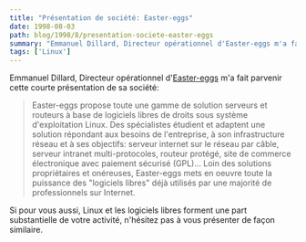 ```yaml
---
title: "Présentation de société: Easter-eggs"
date: 1998-08-03
path: blog/1998/8/presentation-societe-easter-eggs
summary: "Emmanuel Dillard, Directeur opérationnel d'Easter-eggs m'a fait parvenir cette courte présentation de sa société: Easter-eggs propose toute une gamme de solution serveurs et routeurs à base de logiciels libres de droits sous système d'exploitation Linux."
tags: ['Linux']
---
```


<P>
Emmanuel Dillard, Directeur opérationnel
d'<A HREF="http://www.easter-eggs.com/">Easter-eggs</A>
m'a fait parvenir cette courte présentation de sa société:
</P>

<BLOCKQUOTE>
Easter-eggs propose toute une gamme de solution serveurs et routeurs à base
de logiciels libres de droits sous système d'exploitation Linux.
Des spécialistes étudient et adaptent une solution répondant aux besoins de
l'entreprise, à son infrastructure réseau et à ses objectifs: serveur
internet sur le réseau par câble, serveur intranet multi-protocoles, routeur
protégé, site de commerce électronique avec paiement sécurisé (GPL)...
Loin des solutions propriétaires et onéreuses, Easter-eggs mets en oeuvre
toute la puissance des "logiciels libres" déjà utilisés par une majorité de
professionnels sur Internet.
</BLOCKQUOTE>
<P>
Si pour vous aussi, Linux et les logiciels libres forment une part
substantielle de votre activité, n'hésitez pas à vous présenter de
façon similaire.
</P>


